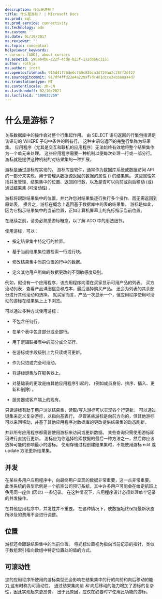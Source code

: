 ```yaml
---
description: 什么是游标？
title: 什么是游标？ | Microsoft Docs
ms.prod: sql
ms.prod_service: connectivity
ms.technology: ado
ms.custom: ''
ms.date: 01/19/2017
ms.reviewer: ''
ms.topic: conceptual
helpviewer_keywords:
- cursors [ADO], about cursors
ms.assetid: 596eb4b6-c22f-4cde-b23f-172dd66c3161
author: rothja
ms.author: jroth
ms.openlocfilehash: 915d41f78de6c789c82bca3d729aa2c28ff26f27
ms.sourcegitcommit: 917df4ffd22e4a229af7dc481dcce3ebba0aa4d7
ms.translationtype: MT
ms.contentlocale: zh-CN
ms.lasthandoff: 02/10/2021
ms.locfileid: "100032259"
---
```

# <a name="what-is-a-cursor"></a>什么是游标？
关系数据库中的操作会对整个行集起作用。 由 SELECT 语句返回的行集包括满足该语句的 WHERE 子句中条件的所有行。 这种由语句返回的完整行集称为结果集。 应用程序（尤其是交互和联机的应用程序）无法始终有效地将整个结果集作为一个单元来处理。 这些应用程序需要一种机制以便每次处理一行或一部分行。 游标就是提供这种机制的对结果集的一种扩展。  
  
 游标是通过游标库实现的。 游标库是软件，通常作为数据库系统或数据访问 API 的一部分来实现，用于管理从数据源返回的数据的属性 () 的结果集。 这些属性包括并发管理、结果集中的位置、返回的行数，以及是否可以向前或向后移动 (或) 通过结果集 (可滚动性) 。  
  
 游标将跟踪结果集中的位置，并允许您对结果集逐行执行多个操作，而无需返回到原始表。 换言之，游标在概念上返回基于数据库中的表的结果集。 游标是如此，因为它指示结果集中的当前位置，正如计算机屏幕上的光标指示当前位置。  
  
 在继续之前，请务必熟悉游标概念，以了解 ADO 中的用法细节。  
  
 使用游标，可以：  
  
-   指定结果集中特定行的位置。  
  
-   基于当前结果集位置检索一行或行块。  
  
-   修改结果集中当前位置的行中的数据。  
  
-   定义其他用户所做的数据更改的不同敏感度级别。  
  
 例如，假设有一个应用程序，该应用程序向潜在买家显示可用产品的列表。 买方滚动列表，查看产品详细信息和成本，最后选择购买产品。 还会为列表的其余部分进行其他滚动和选择。 就买家而言，产品一次显示一个，但应用程序使用可滚动的游标在结果集上上下浏览。  
  
 可以通过多种方式使用游标：  
  
-   不包含任何行。  
  
-   在单个表中包含部分或全部行。  
  
-   用于逻辑联接表中的部分或全部行。  
  
-   在游标或字段级别上为只读或可更新。  
  
-   作为只进或完全可滚动。  
  
-   将游标键集放在服务器上。  
  
-   对基础表的更改是由其他应用程序引起的， (例如成员身份、排序、插入、更新和删除) 。  
  
-   服务器或客户端上的现有。  
  
 只读游标有助于用户浏览结果集，读取/写入游标可以实现各个行更新。 可以通过键集来定义复杂游标，以指向基表行。 尽管某些游标是向前方向的，但其他游标可以来回移动，并基于其他应用程序对数据库的更改提供结果集的动态刷新。  
  
 并非所有应用程序都需要使用游标来访问或更新数据。 某些查询只需使用游标即可进行直接行更新。 游标应为你选择检索数据的最后一种方法之一，然后你应该选择可能的影响最小的游标。 使用存储过程创建结果集时，不能使用游标 edit 或 update 方法更新结果集。  
  
## <a name="concurrency"></a>并发  
 在某些多用户应用程序中，向最终用户呈现的数据非常重要，这一点非常重要。 此类系统的典型示例是一个航空公司预订系统，其中许多用户可能会在给定航班上争用同一座位 (因此) 一条记录。 在这种情况下，应用程序设计必须处理单个记录的并发操作。  
  
 在其他应用程序中，并发性并不重要。 在这种情况下，使数据始终保持最新状态所涉及的费用不会进行调整。  
  
## <a name="position"></a>位置  
 游标还会跟踪结果集中的当前位置。 将光标位置视为指向当前记录的指针，类似于数组索引指向数组中特定位置处的值的方式。  
  
## <a name="scrollability"></a>可滚动性  
 您的应用程序所使用的游标类型还会影响在结果集中的行的向前和向后移动的能力;这有时称为可滚动性。 通过结果集向前 *和* 向后移动的能力增加了游标的复杂性，因此实现起来更昂贵。 出于此原因，应仅在必要时才使用此功能的游标。
